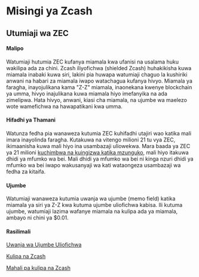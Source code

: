 # Misingi ya Zcash

## Utumiaji wa ZEC

#### Malipo
Watumiaji hutumia ZEC kufanya miamala kwa ufanisi na usalama huku wakilipa ada za chini. Zcash iliyofichwa (shielded Zcash) huhakikisha kuwa miamala inabaki kuwa siri, lakini pia huwapa watumiaji chaguo la kushiriki anwani na habari za miamala iwapo watachagua kufanya hivyo. Miamala ya faragha, inayojulikana kama "Z-Z" miamala, inaonekana kwenye blockchain ya umma, hivyo inajulikana kuwa miamala hiyo imefanyika na ada zimelipwa. Hata hivyo, anwani, kiasi cha miamala, na ujumbe wa maelezo wote wamefichwa na hawapatikani kwa umma.

#### Hifadhi ya Thamani

Watunza fedha pia wanaweza kutumia ZEC kuhifadhi utajiri wao katika mali imara inayolinda faragha. Kutakuwa na vitengo milioni 21 tu vya ZEC, ikimaanisha kuwa mali hiyo ina usambazaji uliowekwa. Mara baada ya ZEC ya 21 milioni [kuchimbwa na kuingizwa katika mzunguko](https://z.cash/mining-zcash/), mali hiyo itakuwa dhidi ya mfumko wa bei. Mali dhidi ya mfumko wa bei ni kinga nzuri dhidi ya mfumko wa bei iwapo wakusanyaji wa kati wataongeza usambazaji wa fedha za kitaifa.

#### Ujumbe

Watumiaji wanaweza kutumia uwanja wa ujumbe (memo field) katika miamala ya siri ya Z-Z kwa kutuma ujumbe uliofichwa kabisa. Ili kutuma ujumbe, watumiaji lazima wafanye miamala na kulipa ada ya miamala, ambayo ni chini ya $0.01.

#### Rasilimali

[Uwanja wa Ujumbe Uliofichwa](https://electriccoin.co/blog/encrypted-memo-field/)

[Kulipa na Zcash](https://z.cash/pay-with-zcash/)

[Mahali pa kulipa na Zcash](https://paywithz.cash/)